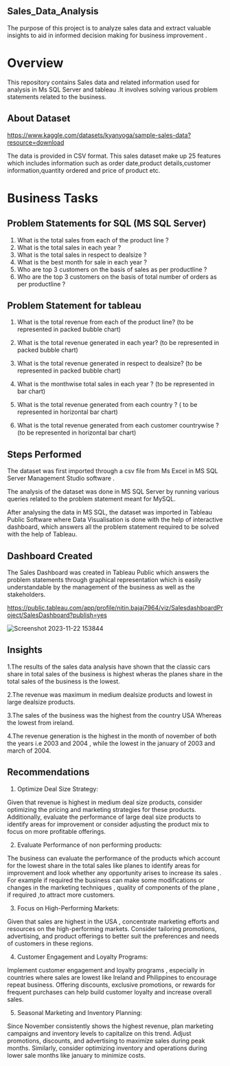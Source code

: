 
## Sales_Data_Analysis

The purpose of this project is to analyze sales data and extract valuable insights to aid in informed decision making for business improvement .

# Overview

This repository contains Sales data and related information used for analysis in Ms SQL Server and tableau .It involves solving various problem statements related to the business. 


## About Dataset

https://www.kaggle.com/datasets/kyanyoga/sample-sales-data?resource=download

The data is provided in CSV format.
This sales dataset make up 25 features which includes information such as order date,product details,customer information,quantity ordered and price of 
product etc.

 


# Business Tasks

## Problem Statements for SQL (MS SQL Server)

1. What is the total sales from each of the product line ?
2. What is the total sales in each year ?
3. What is the total sales in respect to dealsize ?
4. What is the best month for sale in each year ?
5. Who are top 3 customers on the basis of sales as per productline ?
6. Who are the top 3 customers on the basis of total number of orders as per productline ?


## Problem Statement for tableau

1. What is the total revenue from each of the product line?
 (to be represented in packed bubble chart)

2. What is the total revenue generated in each year?
 (to be represented in packed bubble chart)

3. What is the total revenue generated in respect to dealsize?
 (to be represented in packed bubble chart)

4. What is the monthwise total sales in each year ?
 (to be represented in bar chart)
 
5. What is the total revenue generated from each country ?
 ( to be represented in horizontal bar chart)
 
6. What is the total revenue generated from each customer countrywise ?
 (to be represented in horizontal bar chart)


## Steps Performed 

The dataset was first imported through a csv file from Ms Excel in MS SQL Server Management Studio software .

The analysis of the dataset was done in MS SQL Server  by running various queries related to the problem statement meant for MySQL.

After analysing the data in MS SQL, the dataset was imported in Tableau Public Software where Data Visualisation is done with the help of interactive dashboard, which answers all the problem statement required to be solved with the help of Tableau.

## Dashboard Created 

The Sales Dashboard was created in Tableau Public which answers the problem statements through graphical representation which is easily understandable by the management of the business as well as the stakeholders.

https://public.tableau.com/app/profile/nitin.bajaj7964/viz/SalesdashboardProject/SalesDashboard?publish=yes

![Screenshot 2023-11-22 153844](https://github.com/nitinbajaj2104/Sales_Data_Analysis/assets/142987208/df737332-1ed7-458e-8851-c9ff289ddbb1)






## Insights 

1.The results of the sales data analysis have shown that the classic cars share in total sales of the business is highest wheras the planes  share in the total sales of the business is the lowest.

2.The revenue was maximum in medium dealsize products and lowest in large dealsize products.

3.The sales of the business was the highest from the country USA Whereas the lowest from ireland.

4.The revenue generation is the highest in the month of november of both the years i.e 2003 and 2004 , while the lowest in the january  of 2003 and march of 2004.

## Recommendations

1. Optimize Deal Size Strategy:
   
Given that revenue is highest in medium deal size products, consider optimizing the pricing and marketing strategies for these products. Additionally, evaluate the performance of large deal size products to identify areas for improvement or consider adjusting the product mix to focus on more profitable offerings.

2. Evaluate Performance of non performing products:
   
The business can evaluate the performance of the products which account for the lowest share in the total sales like planes to identify areas for improvement and look whether any opportunity arises to increase its sales . For example if required the business can make some modifications or changes in the marketing techniques , quality of components of the plane , if required ,to attract more customers.

3. Focus on High-Performing Markets:
   
Given that sales are highest in the USA , concentrate marketing efforts and resources on the high-performing markets. Consider tailoring promotions, advertising, and product offerings to better suit the preferences and needs of customers in these regions.

4. Customer Engagement and Loyalty Programs:
   
Implement customer engagement and loyalty programs , especially in countries where sales are lowest like Ireland and Philippines to encourage repeat business. Offering discounts, exclusive promotions, or rewards for frequent purchases can help build customer loyalty and increase overall sales.


5. Seasonal Marketing and Inventory Planning:
   
Since November consistently shows the highest revenue, plan marketing campaigns and inventory levels to capitalize on this trend. Adjust promotions, discounts, and advertising to maximize sales during peak months. Similarly, consider optimizing inventory and operations during lower sale months like january to minimize costs.
